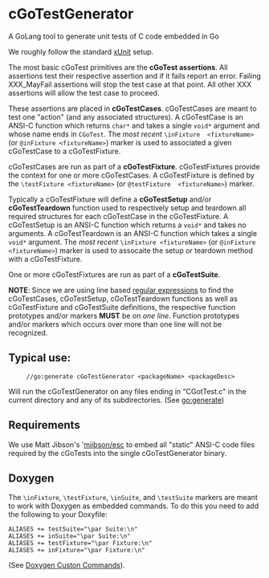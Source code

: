 # cGoTestGenerator

 A GoLang tool to generate unit tests of C code embedded in Go 
 
We roughly follow the standard 
[xUnit](https://en.wikipedia.org/wiki/XUnit) setup. 

The most basic cGoTest primitives are the **cGoTest assertions**. All 
assertions test their respective assertion and if it fails report an 
error. Failing XXX_MayFail assertions will stop the test case at that 
point. All other XXX assertions will allow the test case to proceed. 

These assertions are placed in **cGoTestCases**. cGoTestCases are meant to 
test one "action" (and any associated structures). A cGoTestCase is an 
ANSI-C function which returns `char*` and takes a single `void*` argument 
and whose name ends in `CGoTest`. The *most recent* `\inFixture 
<fixtureName>` (or `@inFixture <fixtureName>`) marker is used to 
associated a given cGoTestCase to a cGoTestFixture. 

cGoTestCases are run as part of a **cGoTestFixture**. cGoTestFixtures 
provide the context for one or more cGoTestCases. A cGoTestFixture is 
defined by the `\testFixture <fixtureName>` (or `@testFixture 
<fixtureName>`) marker. 

Typically a cGoTestFixture will define a **cGoTestSetup** and/or 
**cGoTestTeardown** function used to respectively setup and teardown all 
required structures for each cGoTestCase in the cGoTestFixture. A 
cGoTestSetup is an ANSI-C function which returns a `void*` and takes no 
arguments. A cGoTestTeardown is an ANSI-C function which takes a single 
`void*` argument. The *most recent* `\inFixture <fixtureName>` (or 
`@inFixture <fixtureName>`) marker is used to assocaite the setup or 
teardown method with a cGoTestFixture. 

One or more cGoTestFixtures are run as part of a **cGoTestSuite**.

**NOTE**: Since we are using line based [regular 
expressions](https://golang.org/pkg/regexp/) to find the cGoTestCases, 
cGoTestSetup, cGoTestTeardown functions as well as cGoTestFixture and 
cGoTestSuite definitions, the respective function prototypes and/or 
markers **MUST** be on *one* *line*. Function prototypes and/or markers 
which occurs over more than one line will not be recognized. 

## Typical use:
 
```
     //go:generate cGoTestGenerator <packageName> <packageDesc>
 ```
 
Will run the cGoTestGenerator on any files ending in "CGotTest.c" in the 
current directory and any of its subdirectories. (See 
[go:generate](https://blog.golang.org/generate)) 

## Requirements

We use Matt Jibson's '[mjibson/esc](https://github.com/mjibson/esc) to 
embed all "static" ANSI-C code files required by the cGoTests into the 
single cGoTestGenerator binary.

## Doxygen

The `\inFixture`, `\testFixture`, `\inSuite`, and `\testSuite` markers are 
meant to work with Doxygen as embedded commands. To do this you need to 
add the following to your Doxyfile: 

```
ALIASES += testSuite="\par Suite:\n"
ALIASES += inSuite="\par Suite:\n"
ALIASES += testFixture="\par Fixture:\n"
ALIASES += inFixture="\par Fixture:\n"
```

(See [Doxygen Custon 
Commands](http://www.doxygen.nl/manual/custcmd.html)). 

